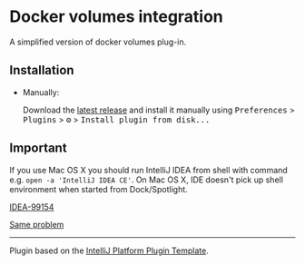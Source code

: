 # Docker volumes integration

<!-- Plugin description -->
A simplified version of docker volumes plug-in.
<!-- Plugin description end -->

## Installation
  
- Manually:

  Download the [latest release](https://github.com/NdrZnCh/docker_volumes/releases/latest) and install it manually using
  <kbd>Preferences</kbd> > <kbd>Plugins</kbd> > <kbd>⚙️</kbd> > <kbd>Install plugin from disk...</kbd>
  
  
## Important

If you use Mac OS X you should run IntelliJ IDEA from shell with command e.g. `open -a 'IntelliJ IDEA CE'`.
On Mac OS X, IDE doesn't pick up shell environment when started from Dock/Spotlight.

[IDEA-99154](https://youtrack.jetbrains.com/issue/IDEA-99154)

[Same problem](https://discuss.gradle.org/t/exec-execute-in-gradle-doesnt-use-path/25598)

---
Plugin based on the [IntelliJ Platform Plugin Template][template].

[template]: https://github.com/JetBrains/intellij-platform-plugin-template